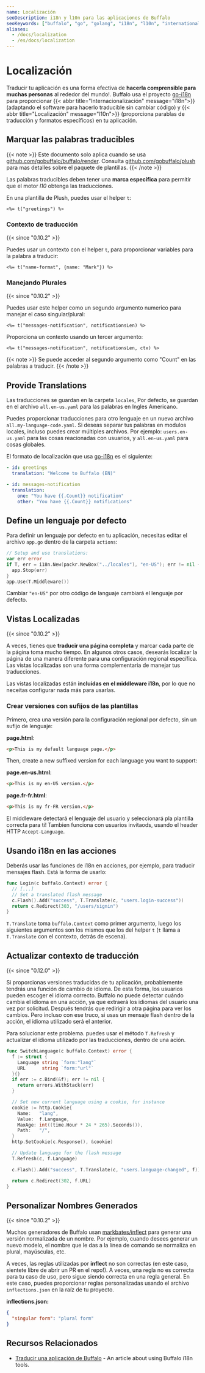 ```yaml
---
name: Localización
seoDescription: i18n y l10n para las aplicaciones de Buffalo
seoKeywords: ["buffalo", "go", "golang", "i18n", "l10n", "internationalization", "localization"]
aliases:
  - /docs/localization
  - /es/docs/localization
---
```


# Localización

Traducir tu aplicación es una forma efectiva de **hacerla comprensible para muchas personas** al rededor del mundo!. Buffalo usa el proyecto [go-i18n](https://github.com/nicksnyder/go-i18n) para proporcionar {{< abbr title="Internacionalización" message="i18n">}} (adaptando el software para hacerlo traducible sin cambiar código) y {{< abbr title="Localización" message="l10n">}} (proporciona parablas de traducción y formatos específicos) en tu aplicación.

## Marquar las palabras traducibles

{{< note >}}
Este documento solo aplica cuando se usa [github.com/gobuffalo/buffalo/render](https://github.com/gobuffalo/buffalo/tree/main/render).
Consulta [github.com/gobuffalo/plush](https://github.com/gobuffalo/plush) para mas detalles sobre el paquete de plantillas.
{{< /note >}}

Las palabras traducibles deben tener una **marca específica** para permitir que el motor *l10* obtenga las traducciones.

En una plantilla de Plush, puedes usar el helper `t`:

```plain
<%= t("greetings") %>
```

### Contexto de traducción
{{< since "0.10.2" >}}

Puedes usar un contexto con el helper `t`, para proporcionar variables para la palabra a traducir:

```plain
<%= t("name-format", {name: "Mark"}) %>
```

### Manejando Plurales

{{< since "0.10.2" >}}

Puedes usar este helper como un segundo argumento numerico para manejar el caso singular/plural:

```plain
<%= t("messages-notification", notificationsLen) %>
```

Proporciona un contexto usando un tercer argumento:

```plain
<%= t("messages-notification", notificationsLen, ctx) %>
```

{{< note >}}
Se puede acceder al segundo argumento como "Count" en las palabras a traducir.
{{< /note >}}

## Provide Translations

Las traducciones se guardan en la carpeta `locales`, Por defecto, se guardan en el archivo `all.en-us.yaml` para las palabras en Ingles Americano.

Puedes proporcionar traducciones para otro lenguaje en un nuevo archivo `all.my-language-code.yaml`. Si deseas separar tus palabras en modulos locales, incluso puedes crear múltiples archivos. Por ejemplo: `users.en-us.yaml` para las cosas reacionadas con usuarios, y `all.en-us.yaml` para cosas globales.

El formato de localización que usa [go-i18n](https://github.com/nicksnyder/go-i18n) es el siguiente:

```yaml
- id: greetings
  translation: "Welcome to Buffalo (EN)"

- id: messages-notification
  translation:
    one: "You have {{.Count}} notification"
    other: "You have {{.Count}} notifications"
```

## Define un lenguaje por defecto

Para definir un lenguaje por defecto en tu aplicación, necesitas editar el archivo `app.go` dentro de la carpeta `actions`:

```go
// Setup and use translations:
var err error
if T, err = i18n.New(packr.NewBox("../locales"), "en-US"); err != nil {
  app.Stop(err)
}
app.Use(T.Middleware())
```

Cambiar `"en-US"` por otro código de languaje cambiará el lenguaje por defecto.

## Vistas Localizadas

{{< since "0.10.2" >}}

A veces, tienes que **traducir una página completa** y marcar cada parte de la página toma mucho tiempo. En algunos otros casos, desearás localizar la página de una manera diferente para una configuración regional específica. Las vistas localizadas son una forma complementaria de manejar tus traducciones.

Las vistas localizadas están **incluidas en el middleware i18n**, por lo que no neceitas configurar nada más para usarlas.

### Crear versiones con sufijos de las plantillas

Primero, crea una versión para la configuración regional por defecto, sin un sufijo de lenguaje:

**page.html**:
```html
<p>This is my default language page.</p>
```

Then, create a new suffixed version for each language you want to support:

**page.en-us.html**:
```html
<p>This is my en-US version.</p>
```

**page.fr-fr.html**:
```html
<p>This is my fr-FR version.</p>
```

El middleware detectará el lenguaje del usuario y seleccionará pla plantilla correcta para ti! Tambien funciona con usuarios invitaods, usando el header HTTP `Accept-Language`.

## Usando i18n en las acciones

Deberás usar las funciones de i18n en acciones, por ejemplo, para traducir mensajes flash. Está la forma de usarlo:

``` go
func Login(c buffalo.Context) error {
  // [...]
  // Set a translated flash message
  c.Flash().Add("success", T.Translate(c, "users.login-success"))
  return c.Redirect(303, "/users/signin")
}
```

`T.Translate` toma `buffalo.Context` como primer argumento, luego los siguientes argumentos son los mismos que los del helper `t` (`t` llama a `T.Translate` con el contexto, detrás de escena).

## Actualizar contexto de traducción

{{< since "0.12.0" >}}

Si proporcionas versiones traducidas de tu aplicación, probablemente tendrás una función de cambio de idioma. De esta forma, los usuarios pueden escoger el idioma correcto.
Buffalo no puede detectar cuándo cambia el idioma en una acción, ya que extraerá los idiomas del usuario una vez por solicitud. Después tendrás que redirigir a otra página para ver los cambios. Pero incluso con ese truco, si usas un mensaje flash dentro de la acción, el idioma utilizado será el anterior.

Para solucionar este problema. puedes usar el método `T.Refresh` y actualizar el idioma utilizado por las traducciones, dentro de una ación.

```go
func SwitchLanguage(c buffalo.Context) error {
  f := struct {
    Language string `form:"lang"`
    URL      string `form:"url"`
  }{}
  if err := c.Bind(&f); err != nil {
    return errors.WithStack(err)
  }

  // Set new current language using a cookie, for instance
  cookie := http.Cookie{
    Name:   "lang",
    Value:  f.Language,
    MaxAge: int((time.Hour * 24 * 265).Seconds()),
    Path:   "/",
  }
  http.SetCookie(c.Response(), &cookie)

  // Update language for the flash message
  T.Refresh(c, f.Language)

  c.Flash().Add("success", T.Translate(c, "users.language-changed", f))

  return c.Redirect(302, f.URL)
}
```

## Personalizar Nombres Generados

{{< since "0.10.2" >}}

Muchos generadores de Buffalo usan [markbates/inflect](https://github.com/markbates/inflect) para generar una versión normalizada de un nombre. Por ejemplo, cuando desees generar un nuevo modelo, el nombre que le das a la línea de comando se normaliza en plural, mayúsculas, etc.

A veces, las reglas utilizadas por **inflect** no son correctas (en este caso, sientete libre de abrir un PR en el repo!). A veces, una regla no es correcta para tu caso de uso, pero sigue siendo correcta en una regla general. En este caso, puedes proporcionar reglas personalizadas usando el archivo `inflections.json` en la raíz de tu proyecto.

**inflections.json:**
```json
{
  "singular form": "plural form"
}
```

## Recursos Relacionados

* [Traducir una aplicación de Buffalo](https://blog.gobuffalo.io/translating-a-buffalo-app-1b4f32e6cb57) - An article about using Buffalo i18n tools.
